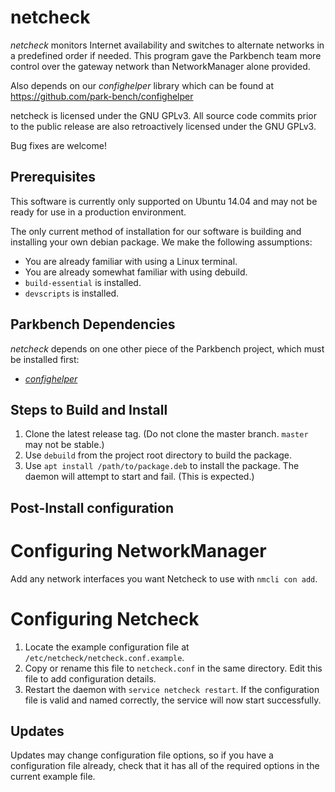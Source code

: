 # netcheck

_netcheck_ monitors Internet availability and switches to alternate networks in a predefined order if needed. This program gave the Parkbench team more control over the gateway network than NetworkManager alone provided.

Also depends on our _confighelper_ library which can be found at https://github.com/park-bench/confighelper

netcheck is licensed under the GNU GPLv3. All source code commits prior to the public release are also retroactively licensed under the GNU GPLv3.

Bug fixes are welcome!

## Prerequisites

This software is currently only supported on Ubuntu 14.04 and may not be ready for use in a production environment.

The only current method of installation for our software is building and installing your own debian package. We make the following assumptions:

*    You are already familiar with using a Linux terminal.
*    You are already somewhat familiar with using debuild.
*    `build-essential` is installed.
*    `devscripts` is installed.

## Parkbench Dependencies

_netcheck_ depends on one other piece of the Parkbench project, which must be installed first:

* [_confighelper_](https://github.com/park-bench/confighelper)

## Steps to Build and Install

1. Clone the latest release tag. (Do not clone the master branch. `master` may not be stable.)
2. Use `debuild` from the project root directory to build the package.
3. Use `apt install /path/to/package.deb` to install the package. The daemon will attempt to start and fail. (This is expected.)

## Post-Install configuration

# Configuring NetworkManager
Add any network interfaces you want Netcheck to use with `nmcli con add`.

# Configuring Netcheck
1. Locate the example configuration file at `/etc/netcheck/netcheck.conf.example`.
2. Copy or rename this file to `netcheck.conf` in the same directory. Edit this file to add configuration details.
3. Restart the daemon with `service netcheck restart`. If the configuration file is valid and named correctly, the service will now start successfully.

## Updates

Updates may change configuration file options, so if you have a configuration
file already, check that it has all of the required options in the current
example file.
